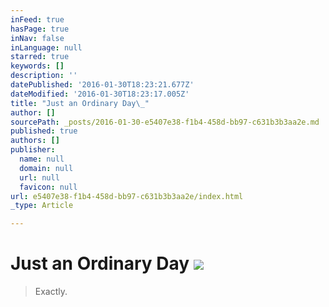 ```yaml
---
inFeed: true
hasPage: true
inNav: false
inLanguage: null
starred: true
keywords: []
description: ''
datePublished: '2016-01-30T18:23:21.677Z'
dateModified: '2016-01-30T18:23:17.005Z'
title: "Just an Ordinary Day\_"
author: []
sourcePath: _posts/2016-01-30-e5407e38-f1b4-458d-bb97-c631b3b3aa2e.md
published: true
authors: []
publisher:
  name: null
  domain: null
  url: null
  favicon: null
url: e5407e38-f1b4-458d-bb97-c631b3b3aa2e/index.html
_type: Article

---
```

# Just an Ordinary Day ![](https://the-grid-user-content.s3-us-west-2.amazonaws.com/519e1191-1df1-4f26-80b2-be8e3859a0a5.jpg)

> Exactly.